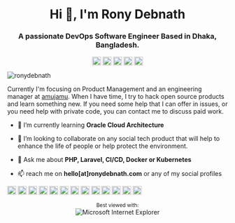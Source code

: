 <!--
**ronydebnath/ronydebnath** is a ✨ _special_ ✨ repository because its `README.md` (this file) appears on your GitHub profile.

Here are some ideas to get you started:

- 🔭 I’m currently working on ...
- 🌱 I’m currently learning ...
- 👯 I’m looking to collaborate on ...
- 🤔 I’m looking for help with ...
- 💬 Ask me about ...
- 📫 How to reach me: ...
- 😄 Pronouns: ...
- ⚡ Fun fact: ...
-->

<h1 align="center">Hi 👋, I'm Rony Debnath</h1>
<h3 align="center">A passionate DevOps Software Engineer Based in Dhaka, Bangladesh.</h3>
<p align="center">
<a href="https://twitter.com/ronydnath" target="blank"><img align="center" src="https://cdn.jsdelivr.net/npm/simple-icons@3.0.1/icons/twitter.svg" alt="ronydnath" height="20" width="20" /></a>
<a href="https://linkedin.com/in/ronydebnath" target="blank"><img align="center" src="https://cdn.jsdelivr.net/npm/simple-icons@3.0.1/icons/linkedin.svg" alt="ronydebnath" height="20" width="20" /></a>
<a href="https://fb.com/rdrony" target="blank"><img align="center" src="https://cdn.jsdelivr.net/npm/simple-icons@3.0.1/icons/facebook.svg" alt="rdrony" height="20" width="20" /></a>
<a href="https://medium.com/@ronydebnath" target="blank"><img align="center" src="https://cdn.jsdelivr.net/npm/simple-icons@3.0.1/icons/medium.svg" alt="@ronydebnath" height="20" width="20" /></a>
<a href="https://gitlab.com/ronydebnath" target="blank"><img align="center" src="https://cdn.jsdelivr.net/npm/simple-icons@3.0.1/icons/gitlab.svg" alt="@ronydebnath" height="20" width="20" /></a>
</p>

<p align="left"> <img src="https://komarev.com/ghpvc/?username=ronydebnath" alt="ronydebnath" /> </p>

<p>Currently I'm focusing on Product Management and an engineering manager at <a href="https://amujamu.com/" title="Leading Tour Activity Booking Marketplace of Thailand">amujamu</a>. When I have time, I try to hack open source products and learn something new. If you need some help that I can offer in issues, or you need help with private code, you can contact me to discuss paid work. </p>

- 🌱 I’m currently learning **Oracle Cloud Architecture**

- 👯 I’m looking to collaborate on any social tech product that will help to enhance the life of people or help protect the environment.

- 💬 Ask me about **PHP, Laravel, CI/CD, Docker or Kubernetes**

- 📫 reach me on **hello[at]ronydebnath.com** or any of my social profiles

<p align="left"><img src="https://devicons.github.io/devicon/devicon.git/icons/vuejs/vuejs-original-wordmark.svg" alt="vuejs" width="20" height="20"/> <img src="https://devicons.github.io/devicon/devicon.git/icons/amazonwebservices/amazonwebservices-original-wordmark.svg" alt="aws" width="20" height="20"/> <img src="https://devicons.github.io/devicon/devicon.git/icons/docker/docker-original-wordmark.svg" alt="docker" width="20" height="20"/> <img src="https://devicons.github.io/devicon/devicon.git/icons/laravel/laravel-plain-wordmark.svg" alt="laravel" width="20" height="20"/> <img src="https://devicons.github.io/devicon/devicon.git/icons/mysql/mysql-original-wordmark.svg" alt="mysql" width="20" height="20"/> <img src="https://devicons.github.io/devicon/devicon.git/icons/php/php-original.svg" alt="php" width="20" height="20"/> <img src="https://devicons.github.io/devicon/devicon.git/icons/postgresql/postgresql-original-wordmark.svg" alt="postgresql" width="20" height="20"/> <img src="https://devicons.github.io/devicon/devicon.git/icons/redis/redis-original-wordmark.svg" alt="redis" width="20" height="20"/> <img src="https://devicons.github.io/devicon/devicon.git/icons/nodejs/nodejs-original-wordmark.svg" alt="nodejs" width="20" height="20"/> <img src="https://devicons.github.io/devicon/devicon.git/icons/oracle/oracle-original.svg" alt="oracle" width="20" height="20"/> <img src="https://devicons.github.io/devicon/devicon.git/icons/nginx/nginx-original.svg" alt="nginx" width="20" height="20"/> <img src="https://devicons.github.io/devicon/devicon.git/icons/linux/linux-original.svg" alt="linux" width="20" height="20"/> <img src="https://devicons.github.io/devicon/devicon.git/icons/webpack/webpack-original.svg" alt="webpack" width="20" height="20"/></p><p align="center"> </p>

<div align="center">

<sup>Best viewed with:</sup><br />![Microsoft Internet Explorer](https://user-images.githubusercontent.com/282759/84683523-52f97980-af05-11ea-9da0-639e1c368536.gif)

</div>

